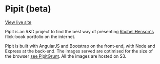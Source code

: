 
Pipit (beta)
=====

[View live site](http://pipit.herokuapp.com)

  Pipit is an R&D project to find the best way of presenting [Rachel Henson's](http://http://www.rachelhenson.com/) flick-book portfolio on the internet.

  Pipit is built with AngularJS and Bootstrap on the front-end, with Node and Express at the back-end. The images served are optimised
  for the size of the browser [see PipitGrunt](https://github.com/revisual/PipitGrunt). All the images are hosted on S3.



